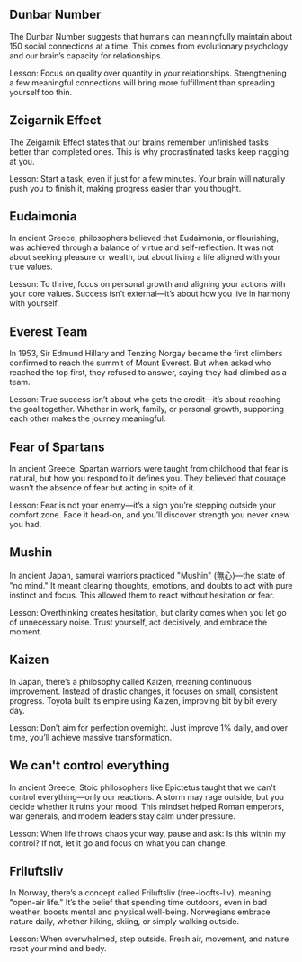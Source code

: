 ## Dunbar Number

The Dunbar Number suggests that humans can meaningfully maintain about 150 social connections at a time. This comes from evolutionary psychology and our brain’s capacity for relationships.

Lesson: Focus on quality over quantity in your relationships. Strengthening a few meaningful connections will bring more fulfillment than spreading yourself too thin.

## Zeigarnik Effect

The Zeigarnik Effect states that our brains remember unfinished tasks better than completed ones. This is why procrastinated tasks keep nagging at you.

Lesson: Start a task, even if just for a few minutes. Your brain will naturally push you to finish it, making progress easier than you thought.

## Eudaimonia

In ancient Greece, philosophers believed that Eudaimonia, or flourishing, was achieved through a balance of virtue and self-reflection. It was not about seeking pleasure or wealth, but about living a life aligned with your true values.

Lesson: To thrive, focus on personal growth and aligning your actions with your core values. Success isn’t external—it’s about how you live in harmony with yourself.

## Everest Team

In 1953, Sir Edmund Hillary and Tenzing Norgay became the first climbers confirmed to reach the summit of Mount Everest. But when asked who reached the top first, they refused to answer, saying they had climbed as a team.

Lesson: True success isn’t about who gets the credit—it’s about reaching the goal together. Whether in work, family, or personal growth, supporting each other makes the journey meaningful.


## Fear of Spartans

In ancient Greece, Spartan warriors were taught from childhood that fear is natural, but how you respond to it defines you. They believed that courage wasn’t the absence of fear but acting in spite of it.

Lesson: Fear is not your enemy—it’s a sign you’re stepping outside your comfort zone. Face it head-on, and you’ll discover strength you never knew you had.

## Mushin

In ancient Japan, samurai warriors practiced "Mushin" (無心)—the state of "no mind." It meant clearing thoughts, emotions, and doubts to act with pure instinct and focus. This allowed them to react without hesitation or fear.

Lesson: Overthinking creates hesitation, but clarity comes when you let go of unnecessary noise. Trust yourself, act decisively, and embrace the moment.

## Kaizen

In Japan, there’s a philosophy called Kaizen, meaning continuous improvement. Instead of drastic changes, it focuses on small, consistent progress. Toyota built its empire using Kaizen, improving bit by bit every day.

Lesson: Don’t aim for perfection overnight. Just improve 1% daily, and over time, you’ll achieve massive transformation.

## We can't control everything

In ancient Greece, Stoic philosophers like Epictetus taught that we can't control everything—only our reactions. A storm may rage outside, but you decide whether it ruins your mood. This mindset helped Roman emperors, war generals, and modern leaders stay calm under pressure.

Lesson: When life throws chaos your way, pause and ask: Is this within my control? If not, let it go and focus on what you can change.


## Friluftsliv

In Norway, there’s a concept called Friluftsliv (free-loofts-liv), meaning "open-air life." It’s the belief that spending time outdoors, even in bad weather, boosts mental and physical well-being. Norwegians embrace nature daily, whether hiking, skiing, or simply walking outside.

Lesson: When overwhelmed, step outside. Fresh air, movement, and nature reset your mind and body.
